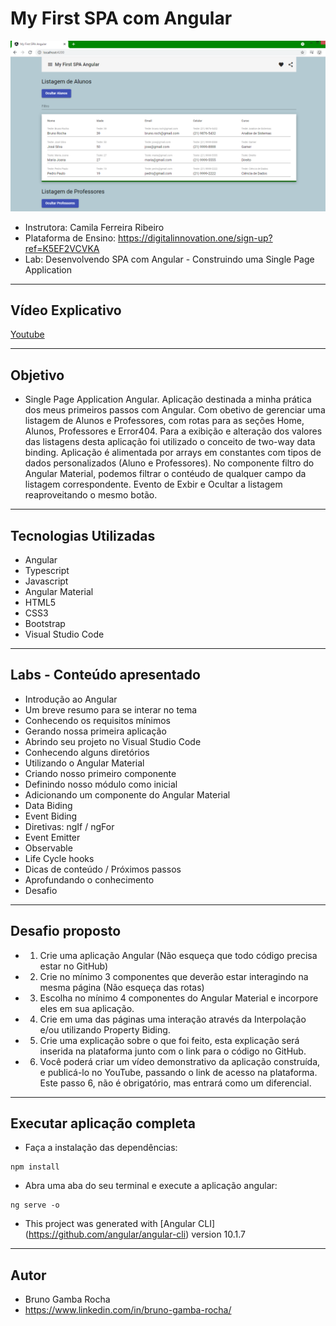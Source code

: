 # My First SPA com Angular

<img src="screenshot.png"/>

- Instrutora: Camila Ferreira Ribeiro
- Plataforma de Ensino: https://digitalinnovation.one/sign-up?ref=K5EF2VCVKA
- Lab: Desenvolvendo SPA com Angular - Construindo uma Single Page Application

<hr>

## Vídeo Explicativo

[Youtube](https://youtu.be/QG2YvUlfTFQ)

<hr>

##  Objetivo

- Single Page Application Angular. Aplicação destinada a minha prática dos meus primeiros passos com Angular. Com obetivo de gerenciar uma listagem de Alunos e Professores, com rotas para as seções Home, Alunos, Professores e Error404. Para a exibição e alteração dos valores das listagens desta aplicação foi utilizado o conceito de two-way data binding. Aplicação é alimentada por arrays em constantes com tipos de dados personalizados (Aluno e Professores). No componente filtro do Angular Material, podemos filtrar o contéudo de qualquer campo da listagem correspondente. Evento de Exbir e Ocultar a listagem reaproveitando o mesmo botão.

<hr>

## Tecnologias Utilizadas

- Angular
- Typescript
- Javascript
- Angular Material
- HTML5
- CSS3
- Bootstrap
- Visual Studio Code

<hr>

## Labs - Conteúdo apresentado

- Introdução ao Angular
- Um breve resumo para se interar no tema
- Conhecendo os requisitos mínimos
- Gerando nossa primeira aplicação
- Abrindo seu projeto no Visual Studio Code
- Conhecendo alguns diretórios
- Utilizando o Angular Material
- Criando nosso primeiro componente
- Definindo nosso módulo como inicial
- Adicionando um componente do Angular Material
- Data Biding
- Event Biding
- Diretivas: ngIf / ngFor
- Event Emitter
- Observable
- Life Cycle hooks
- Dicas de conteúdo / Próximos passos
- Aprofundando o conhecimento
- Desafio

<hr>

## Desafio proposto

- 1) Crie uma aplicação Angular (Não esqueça que todo código precisa estar no GitHub)

- 2) Crie no mínimo 3 componentes que deverão estar interagindo na mesma página (Não esqueça das rotas)

- 3) Escolha no mínimo 4 componentes do Angular Material e incorpore eles em sua aplicação.

- 4) Crie em uma das páginas uma interação através da Interpolação e/ou utilizando Property Biding.

- 5) Crie uma explicação sobre o que foi feito, esta explicação será inserida na plataforma junto com o link para o código no GitHub.

- 6) Você poderá criar um vídeo demonstrativo da aplicação construída, e publicá-lo no YouTube, passando o link de acesso na plataforma. Este passo 6, não é obrigatório, mas entrará como um diferencial.

<hr>

## Executar aplicação completa

- Faça a instalação das dependências:

```
npm install
```

- Abra uma aba do seu terminal e execute a aplicação angular:

```
ng serve -o
```

- This project was generated with [Angular CLI] (https://github.com/angular/angular-cli) version 10.1.7

<hr>

## Autor

- Bruno Gamba Rocha
- https://www.linkedin.com/in/bruno-gamba-rocha/
